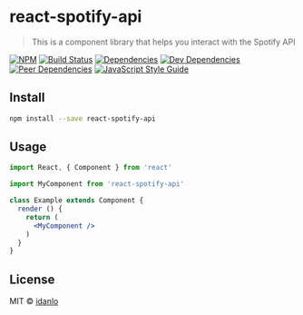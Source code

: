 # react-spotify-api

> This is a component library that helps you interact with the Spotify API

[![NPM](https://img.shields.io/npm/v/react-spotify-api.svg)](https://www.npmjs.com/package/react-spotify-api)
[![Build Status](https://travis-ci.com/idanlo/react-spotify-api.svg?branch=master)](https://travis-ci.com/idanlo/react-spotify-api)
[![Dependencies](https://david-dm.org/idanlo/react-spotify-api/status.svg)](https://david-dm.org/idanlo/react-spotify-api)
[![Dev Dependencies](https://david-dm.org/idanlo/react-spotify-api/dev-status.svg)](https://david-dm.org/idanlo/react-spotify-api?type=dev)
[![Peer Dependencies](https://david-dm.org/idanlo/react-spotify-api/peer-status.svg)](https://david-dm.org/idanlo/react-spotify-api?type=peer)
[![JavaScript Style Guide](https://img.shields.io/badge/code_style-standard-brightgreen.svg)](https://standardjs.com)

## Install

```bash
npm install --save react-spotify-api
```

## Usage

```jsx
import React, { Component } from 'react'

import MyComponent from 'react-spotify-api'

class Example extends Component {
  render () {
    return (
      <MyComponent />
    )
  }
}
```

## License

MIT © [idanlo](https://github.com/idanlo)
